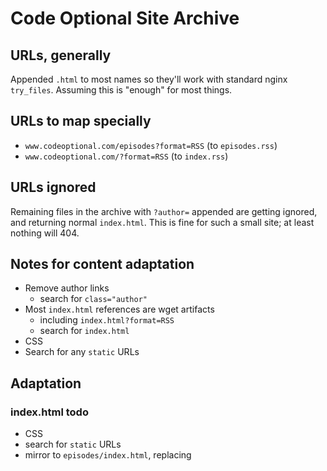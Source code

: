 # Code Optional Site Archive

## URLs, generally

Appended `.html` to most names so they'll work with standard nginx `try_files`. Assuming this is "enough" for most things.

## URLs to map specially

- `www.codeoptional.com/episodes?format=RSS` (to `episodes.rss`)
- `www.codeoptional.com/?format=RSS` (to `index.rss`)

## URLs ignored

Remaining files in the archive with `?author=` appended are getting ignored, and returning normal `index.html`. This is fine for such a small site; at least nothing will 404.

## Notes for content adaptation

- Remove author links
    - search for `class="author"`
- Most `index.html` references are wget artifacts
    - including `index.html?format=RSS`
    - search for `index.html`
- CSS
- Search for any `static` URLs

## Adaptation

### index.html todo

- CSS
- search for `static` URLs
- mirror to `episodes/index.html`, replacing
